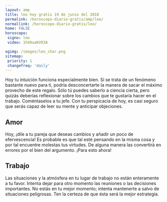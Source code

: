 ```yaml
---
layout: amp
title: leo hoy gratis 19 de junio del 2018 
permalink: /horoscopo-diario-gratis/amp/leo/
normallink: /horoscopo-diario-gratis/leo/
home: FALSE
horoscopo:
 signo: leo
 video: 1h49uaKVO3A

ogimg: /images/leo_char.png
sitemap:
 priority: 1
 changefreq: 'daily'
---
```



Hoy tu intuición funciona especialmente bien. Si se trata de un fenómeno bastante nuevo para ti, podría desconcertarte la manera de sacar el máximo provecho de este regalo. Sólo tú puedes saberlo a ciencia cierta, pero quizás deberías reflexionar sobre los cambios que te gustaría hacer en el trabajo. Coméntaselos a tu jefe. Con tu perspicacia de hoy, es casi seguro que serás capaz de leer su mente y anticipar objeciones.

## Amor

Hoy, ¡dile a tu pareja que deseas cambios y añadir un poco de efervescencia! Es probable es que tal esté pensando en la misma cosa y por tal encuentre molestas tus virtudes. De alguna manera las convertirá en errores por el bien del argumento. ¡Para esto ahora!

## Trabajo

Las situaciones y la atmósfera en tu lugar de trabajo no están enteramente a tu favor. Intenta dejar para otro momento las reuniones o las decisiones importantes. No estás en tu mejor momento; intenta mantenerte a salvo de situaciones peligrosas. Ten la certeza de que ésta será la mejor estrategia.
